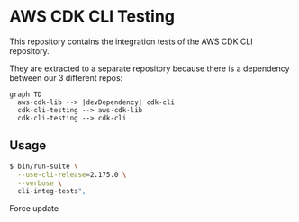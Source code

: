 # AWS CDK CLI Testing

This repository contains the integration tests of the AWS CDK CLI repository.

They are extracted to a separate repository because there is a dependency between our 3 different repos:

```mermaid
graph TD
  aws-cdk-lib --> |devDependency| cdk-cli
  cdk-cli-testing --> aws-cdk-lib
  cdk-cli-testing --> cdk-cli
```

## Usage

```sh
$ bin/run-suite \
  --use-cli-release=2.175.0 \
  --verbose \
  cli-integ-tests",
```

Force update
